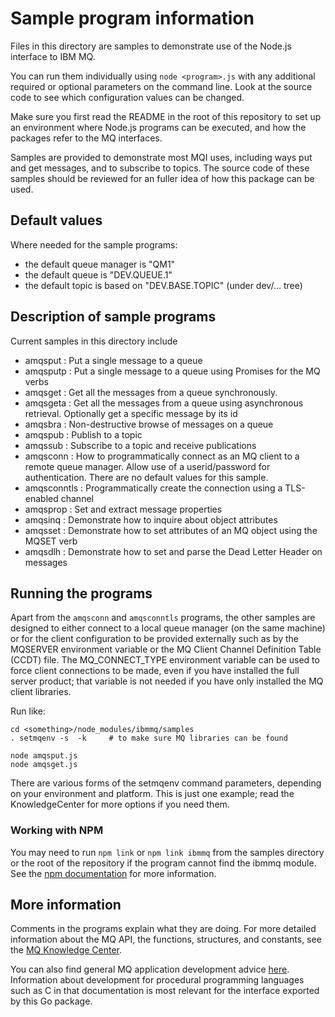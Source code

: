 # Sample program information
Files in this directory are samples to demonstrate use of the Node.js interface to IBM MQ.

You can run them individually using `node <program>.js` with any additional
required or optional parameters on the command line. Look at the source code to see
which configuration values can be changed.

Make sure you first read the README in the root of this repository to set up an environment
where Node.js programs can be executed, and how the packages refer to the MQ interfaces.

Samples are provided to demonstrate most MQI uses, including ways put and get
messages, and to subscribe to topics. The source code of these samples should be reviewed for
an fuller idea of how this package can be used.

## Default values
Where needed for the sample programs:

* the default queue manager is "QM1"
* the default queue is "DEV.QUEUE.1"
* the default topic is based on "DEV.BASE.TOPIC" (under dev/... tree)

## Description of sample programs
Current samples in this directory include

* amqsput  : Put a single message to a queue
* amqsputp : Put a single message to a queue using Promises for the MQ verbs
* amqsget  : Get all the messages from a queue synchronously.
* amqsgeta : Get all the messages from a queue using asynchronous retrieval. Optionally get a specific message by its id
* amqsbra  : Non-destructive browse of messages on a queue
* amqspub  : Publish to a topic
* amqssub  : Subscribe to a topic and receive publications
* amqsconn : How to programmatically connect as an MQ client to a remote queue manager.
Allow use of a userid/password for authentication. There are no default values for this sample.
* amqsconntls : Programmatically create the connection using a TLS-enabled channel
* amqsprop : Set and extract message properties
* amqsinq  : Demonstrate how to inquire about object attributes
* amqsset  : Demonstrate how to set attributes of an MQ object using the MQSET verb
* amqsdlh  : Demonstrate how to set and parse the Dead Letter Header on messages


## Running the programs
Apart from the `amqsconn` and `amqsconntls` programs, the other samples are designed to either connect
to a local queue manager (on the same machine) or for the client configuration to be
provided externally such as by the MQSERVER environment variable or the
MQ Client Channel Definition Table (CCDT) file. The MQ_CONNECT_TYPE environment
variable can be used to force client connections to be made, even if you have
installed the full server product; that variable is not needed if you have
only installed the MQ client libraries.

Run like:

~~~
cd <something>/node_modules/ibmmq/samples
. setmqenv -s  -k     # to make sure MQ libraries can be found

node amqsput.js
node amqsget.js
~~~

There are various forms of the setmqenv command parameters, depending on your
environment and platform. This is just one example; read the KnowledgeCenter for
more options if you need them.

### Working with NPM
You may need to run `npm link` or `npm link ibmmq` from the samples directory or
the root of the repository if the program cannot find the ibmmq module. See
the [npm documentation](https://docs.npmjs.com/cli/link.html) for more information.

## More information
Comments in the programs explain what they are doing. For more detailed information about the
MQ API, the functions, structures, and constants, see the
[MQ Knowledge Center](https://www.ibm.com/support/knowledgecenter/en/SSFKSJ_9.1.0/com.ibm.mq.ref.dev.doc/q089590_.htm).

You can also find general MQ application development advice [here](https://www.ibm.com/support/knowledgecenter/en/SSFKSJ_9.1.0/com.ibm.mq.dev.doc/q022830_.htm).
Information about development for procedural programming languages such as C in that
documentation is most relevant for the interface exported by this Go package.
